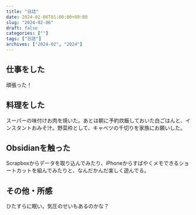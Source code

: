 ```yaml
---
title: "日誌"
date: 2024-02-06T01:00:00+09:00
slug: "2024-02-06"
draft: false
categories: [""]
tags: ["日誌"]
archives: ["2024-02", "2024"]
---
```

## 仕事をした

頑張った！

## 料理をした

スーパーの味付けお肉を焼いた。あとは朝に予約炊飯しておいた白ごはんと、インスタントおみそ汁。野菜枠として、キャベツの千切りを家族にお願いした。

## Obsidianを触った

Scrapboxからデータを取り込んでみたり、iPhoneからすばやくメモできるショートカットを組んでみたりと、なんだかんだ楽しく遊んでる。

## その他・所感

ひたすらに眠い。気圧のせいもあるのかな？
